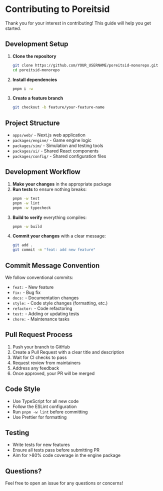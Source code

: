 # Contributing to Poreitsid

Thank you for your interest in contributing! This guide will help you get started.

## Development Setup

1. **Clone the repository**
   ```bash
   git clone https://github.com/YOUR_USERNAME/poreitsid-monorepo.git
   cd poreitsid-monorepo
   ```

2. **Install dependencies**
   ```bash
   pnpm i -w
   ```

3. **Create a feature branch**
   ```bash
   git checkout -b feature/your-feature-name
   ```

## Project Structure

- `apps/web/` - Next.js web application
- `packages/engine/` - Game engine logic
- `packages/sim/` - Simulation and testing tools
- `packages/ui/` - Shared React components
- `packages/config/` - Shared configuration files

## Development Workflow

1. **Make your changes** in the appropriate package
2. **Run tests** to ensure nothing breaks:
   ```bash
   pnpm -w test
   pnpm -w lint
   pnpm -w typecheck
   ```
3. **Build to verify** everything compiles:
   ```bash
   pnpm -w build
   ```
4. **Commit your changes** with a clear message:
   ```bash
   git add .
   git commit -m "feat: add new feature"
   ```

## Commit Message Convention

We follow conventional commits:

- `feat:` - New feature
- `fix:` - Bug fix
- `docs:` - Documentation changes
- `style:` - Code style changes (formatting, etc.)
- `refactor:` - Code refactoring
- `test:` - Adding or updating tests
- `chore:` - Maintenance tasks

## Pull Request Process

1. Push your branch to GitHub
2. Create a Pull Request with a clear title and description
3. Wait for CI checks to pass
4. Request review from maintainers
5. Address any feedback
6. Once approved, your PR will be merged

## Code Style

- Use TypeScript for all new code
- Follow the ESLint configuration
- Run `pnpm -w lint` before committing
- Use Prettier for formatting

## Testing

- Write tests for new features
- Ensure all tests pass before submitting PR
- Aim for >80% code coverage in the engine package

## Questions?

Feel free to open an issue for any questions or concerns!
